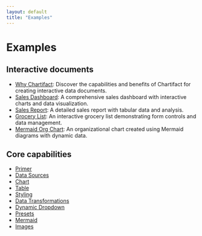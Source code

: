 ```yaml
---
layout: default
title: "Examples"
---
```


# Examples

## Interactive documents

- [Why Chartifact](https://microsoft.github.io/chartifact/view/?load=../assets/examples/markdown/why-chartifact.idoc.md): Discover the capabilities and benefits of Chartifact for creating interactive data documents.
- [Sales Dashboard](https://microsoft.github.io/chartifact/view/?load=../assets/examples/markdown/sales-dashboard.idoc.md): A comprehensive sales dashboard with interactive charts and data visualization.
- [Sales Report](https://microsoft.github.io/chartifact/view/?load=../assets/examples/markdown/sales-report.idoc.md): A detailed sales report with tabular data and analysis.
- [Grocery List](https://microsoft.github.io/chartifact/view/?load=../assets/examples/markdown/grocery-list.idoc.md): An interactive grocery list demonstrating form controls and data management.
- [Mermaid Org Chart](https://microsoft.github.io/chartifact/view/?load=../assets/examples/markdown/mermaid-org-chart.idoc.md): An organizational chart created using Mermaid diagrams with dynamic data.

## Core capabilities

- [Primer](https://microsoft.github.io/chartifact/view/?load=../assets/examples/./markdown/features/1.primer.idoc.md)
- [Data Sources](https://microsoft.github.io/chartifact/view/?load=../assets/examples/markdown/features/2.data-sources.idoc.md)
- [Chart](https://microsoft.github.io/chartifact/view/?load=../assets/examples/markdown/features/3.chart.idoc.md)
- [Table](https://microsoft.github.io/chartifact/view/?load=../assets/examples/markdown/features/4.table.idoc.md)
- [Styling](https://microsoft.github.io/chartifact/view/?load=../assets/examples/markdown/features/5.styling.idoc.md)
- [Data Transformations](https://microsoft.github.io/chartifact/view/?load=../assets/examples/markdown/features/6.data-transformations.idoc.md)
- [Dynamic Dropdown](https://microsoft.github.io/chartifact/view/?load=../assets/examples/markdown/features/7.dropdown.idoc.md)
- [Presets](https://microsoft.github.io/chartifact/view/?load=../assets/examples/markdown/features/8.presets.idoc.md)
- [Mermaid](https://microsoft.github.io/chartifact/view/?load=../assets/examples/markdown/features/9.mermaid.idoc.md)
- [Images](https://microsoft.github.io/chartifact/view/?load=../assets/examples/markdown/features/10.images.idoc.md)


